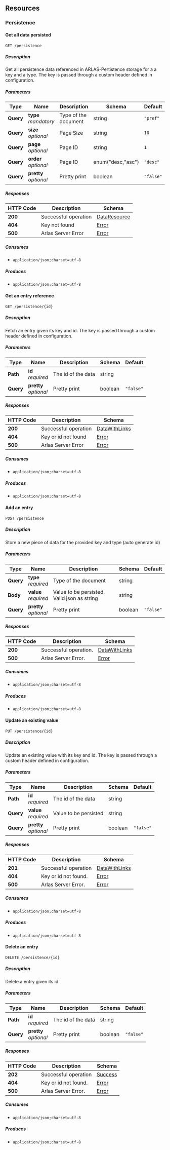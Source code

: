 <a name="paths"></a>
## Resources

<a name="persistence_resource"></a>
### Persistence

<a name="getall_1"></a>
#### Get all data persisted
```
GET /persistence
```

##### Description
Get all persistence data referenced in ARLAS-Pertistence storage for a a key and a type. The key is passed through a custom header defined in configuration.


##### Parameters

|Type|Name|Description|Schema|Default|
|---|---|---|---|---|
|**Query**|**type**  <br>*mandatory*|Type of the document|string|`"pref"`|
|**Query**|**size**  <br>*optional*|Page Size|string|`10`|
|**Query**|**page**  <br>*optional*|Page ID|string|`1`|
|**Query**|**order**  <br>*optional*|Page ID|enum("desc,"asc")|`"desc"`|
|**Query**|**pretty**  <br>*optional*|Pretty print|boolean|`"false"`|


##### Responses

|HTTP Code|Description|Schema|
|---|---|---|
|**200**|Successful operation|[DataResource](#dataresource)|
|**404**|Key not found|[Error](#error)|
|**500**|Arlas Server Error|[Error](#error)|


##### Consumes

* `application/json;charset=utf-8`


##### Produces

* `application/json;charset=utf-8`


<a name="get_1"></a>
#### Get an entry reference
```
GET /persistence/{id}
```


##### Description
Fetch an entry given its key and id. The key is passed through a custom header defined in configuration.

##### Parameters

|Type|Name|Description|Schema|Default|
|---|---|---|---|---|
|**Path**|**id**  <br>*required*|The id of the data|string||
|**Query**|**pretty**  <br>*optional*|Pretty print|boolean|`"false"`|


##### Responses

|HTTP Code|Description|Schema|
|---|---|---|
|**200**|Successful operation|[DataWithLinks](#datawithlinks)|
|**404**|Key or id not found|[Error](#error)|
|**500**|Arlas Server Error|[Error](#error)|



##### Consumes

* `application/json;charset=utf-8`


##### Produces

* `application/json;charset=utf-8`


<a name="post_1"></a>
#### Add an entry
```
POST /persistence
```


##### Description
Store a new piece of data for the provided key and type (auto generate id)

##### Parameters

|Type|Name|Description|Schema|Default|
|---|---|---|---|---|
|**Query**|**type**  <br>*required*|Type of the document|string||
|**Body**|**value**  <br>*required*|Value to be persisted. Valid json as string|string||
|**Query**|**pretty**  <br>*optional*|Pretty print|boolean|`"false"`|


##### Responses

|HTTP Code|Description|Schema|
|---|---|---|
|**200**|Successful operation.|[DataWithLinks](#datawithlinks)|
|**500**|Arlas Server Error.|[Error](#error)|


##### Consumes

* `application/json;charset=utf-8`


##### Produces

* `application/json;charset=utf-8`



<a name="put_1"></a>
#### Update an existing value
```
PUT /persistence/{id}
```

##### Description
Update an existing value with its key and id. The key is passed through a custom header defined in configuration.

##### Parameters

|Type|Name|Description|Schema|Default|
|---|---|---|---|---|
|**Path**|**id**  <br>*required*|The id of the data|string||
|**Query**|**value**  <br>*required*|Value to be persisted|string||
|**Query**|**pretty**  <br>*optional*|Pretty print|boolean|`"false"`|


##### Responses

|HTTP Code|Description|Schema|
|---|---|---|
|**201**|Successful operation|[DataWithLinks](#datawithlinks)|
|**404**|Key or id not found.|[Error](#error)|
|**500**|Arlas Server Error.|[Error](#error)|


##### Consumes

* `application/json;charset=utf-8`


##### Produces

* `application/json;charset=utf-8`


<a name="delete_1"></a>
#### Delete an entry
```
DELETE /persistence/{id}
```


##### Description
Delete a entry given its id


##### Parameters

|Type|Name|Description|Schema|Default|
|---|---|---|---|---|
|**Path**|**id**  <br>*required*|The id of the data|string||
|**Query**|**pretty**  <br>*optional*|Pretty print|boolean|`"false"`|


##### Responses

|HTTP Code|Description|Schema|
|---|---|---|
|**202**|Successful operation|[Success](#success)|
|**404**|Key or id not found.|[Error](#error)|
|**500**|Arlas Server Error.|[Error](#error)|


##### Consumes

* `application/json;charset=utf-8`


##### Produces

* `application/json;charset=utf-8`